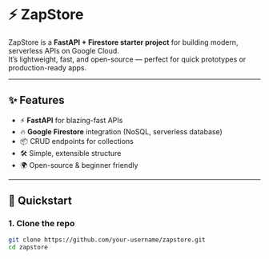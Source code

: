 # ⚡ ZapStore

ZapStore is a **FastAPI + Firestore starter project** for building modern, serverless APIs on Google Cloud.  
It’s lightweight, fast, and open-source — perfect for quick prototypes or production-ready apps.

---

## ✨ Features
- ⚡ **FastAPI** for blazing-fast APIs
- 🔥 **Google Firestore** integration (NoSQL, serverless database)
- 📦 CRUD endpoints for collections
- 🛠️ Simple, extensible structure
- 🌍 Open-source & beginner friendly

---

## 🚀 Quickstart

### 1. Clone the repo
```bash
git clone https://github.com/your-username/zapstore.git
cd zapstore
